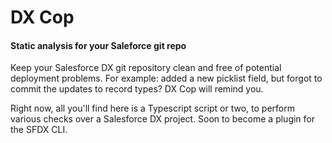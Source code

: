 # DX Cop

#### Static analysis for your Saleforce git repo

Keep your Salesforce DX git repository clean and free of potential deployment problems. For example: added a new picklist field, but forgot to commit the updates to record types? DX Cop will remind you. 

Right now, all you'll find here is a Typescript script or two, to perform various checks over a Salesforce DX project. Soon to become a plugin for the SFDX CLI.

